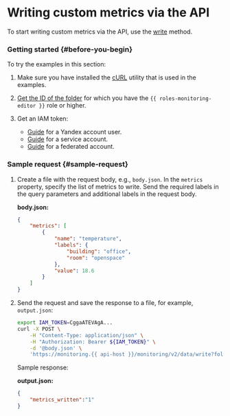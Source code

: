 # Writing custom metrics via the API

To start writing custom metrics via the API, use the [write](../../api-ref/MetricsData/write.md) method.

### Getting started {#before-you-begin}

To try the examples in this section:

1. Make sure you have installed the [cURL](https://curl.haxx.se) utility that is used in the examples.
1. [Get the ID of the folder](../../../resource-manager/operations/folder/get-id.md) for which you have the `{{ roles-monitoring-editor }}` role or higher.
1. Get an IAM token:

   * [Guide](../../../iam/operations/iam-token/create.md) for a Yandex account user.
   * [Guide](../../../iam/operations/iam-token/create-for-sa.md) for a service account.
   * [Guide](../../../iam/operations/iam-token/create-for-federation.md) for a federated account.

### Sample request {#sample-request}

1. Create a file with the request body, e.g., `body.json`. In the `metrics` property, specify the list of metrics to write. Send the required labels in the query parameters and additional labels in the request body.

   **body.json:**
   ```json
   {
       "metrics": [
           {
               "name": "temperature",
               "labels": {
                   "building": "office",
                   "room": "openspace"
               },
               "value": 18.6
           }
       ]
   }
   ```

1. Send the request and save the response to a file, for example, `output.json`:

   ```bash
   export IAM_TOKEN=CggaATEVAgA...
   curl -X POST \
       -H "Content-Type: application/json" \
       -H "Authorization: Bearer ${IAM_TOKEN}" \
       -d '@body.json' \
       'https://monitoring.{{ api-host }}/monitoring/v2/data/write?folderId=aoe6vrq0g3sv********&service=custom' > output.json
   ```

   Sample response:

   **output.json:**
   ```json
   {
       "metrics_written":"1"
   }
   ```

